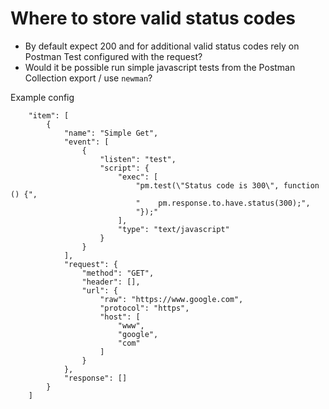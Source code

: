 
# Where to store valid status codes

- By default expect 200 and for additional valid status codes rely on Postman Test configured with the request?
- Would it be possible run  simple javascript tests from the Postman Collection export /  use `newman`?

Example config 
```
	"item": [
		{
			"name": "Simple Get",
			"event": [
				{
					"listen": "test",
					"script": {
						"exec": [
							"pm.test(\"Status code is 300\", function () {",
							"    pm.response.to.have.status(300);",
							"});"
						],
						"type": "text/javascript"
					}
				}
			],
			"request": {
				"method": "GET",
				"header": [],
				"url": {
					"raw": "https://www.google.com",
					"protocol": "https",
					"host": [
						"www",
						"google",
						"com"
					]
				}
			},
			"response": []
		}
	]

```



